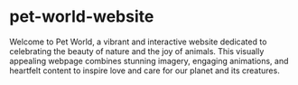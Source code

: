 # pet-world-website
  Welcome to Pet World, a vibrant and interactive website dedicated to celebrating the beauty of nature and the joy of animals. This visually appealing webpage combines stunning imagery, engaging animations, and heartfelt content to inspire love and care for our planet and its creatures.
